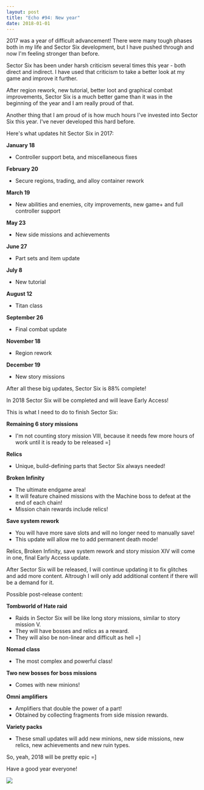 ```yaml
---
layout: post
title: "Echo #94: New year"
date: 2018-01-01
---
```


2017 was a year of difficult advancement!
There were many tough phases both in my life and Sector Six development, but I have pushed through and now I'm feeling stronger than before.

Sector Six has been under harsh criticism several times this year - both direct and indirect.
I have used that criticism to take a better look at my game and improve it further.

After region rework, new tutorial, better loot and graphical combat improvements, Sector Six is a much better game than it was in the beginning of the year and I am really proud of that.

Another thing that I am proud of is how much hours I've invested into Sector Six this year.
I've never developed this hard before.

Here's what updates hit Sector Six in 2017:

**January 18**
* Controller support beta, and miscellaneous fixes

**February 20**
* Secure regions, trading, and alloy container rework

**March 19**
* New abilities and enemies, city improvements, new game+ and full controller support

**May 23**
* New side missions and achievements

**June 27**
* Part sets and item update

**July 8**
* New tutorial

**August 12**
* Titan class

**September 26**
* Final combat update

**November 18**
* Region rework

**December 19**
* New story missions

After all these big updates, Sector Six is 88% complete!

In 2018 Sector Six will be completed and will leave Early Access!

This is what I need to do to finish Sector Six:

**Remaining 6 story missions**
* I'm not counting story mission VIII, because it needs few more hours of work until it is ready to be released =]

**Relics**
* Unique, build-defining parts that Sector Six always needed!

**Broken Infinity**
* The ultimate endgame area!
* It will feature chained missions with the Machine boss to defeat at the end of each chain!
* Mission chain rewards include relics!

**Save system rework**
* You will have more save slots and will no longer need to manually save!
* This update will allow me to add permanent death mode!

Relics, Broken Infinity, save system rework and story mission XIV will come in one, final Early Access update.

After Sector Six will be released, I will continue updating it to fix glitches and add more content.
Altrough I will only add additional content if there will be a demand for it.

Possible post-release content:

**Tombworld of Hate raid**
* Raids in Sector Six will be like long story missions, similar to story mission V.
* They will have bosses and relics as a reward.
* They will also be non-linear and difficult as hell =]

**Nomad class**
* The most complex and powerful class!

**Two new bosses for boss missions**
* Comes with new minions!

**Omni amplifiers**
* Amplifiers that double the power of a part!
* Obtained by collecting fragments from side mission rewards.

**Variety packs**
* These small updates will add new minions, new side missions, new relics, new achievements and new ruin types.

So, yeah, 2018 will be pretty epic =]

Have a good year everyone!

![](https://github.com/Zuurix/Zuurix.github.io/blob/master/images/echo%2094/Intruders%20detected%202017.12.27.png?raw=true)
